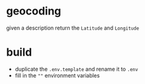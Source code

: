 # geocoding

given a description return the `Latitude` and `Longitude`

# build

- duplicate the `.env.template` and rename it to `.env`
- fill in the `""` environment variables
